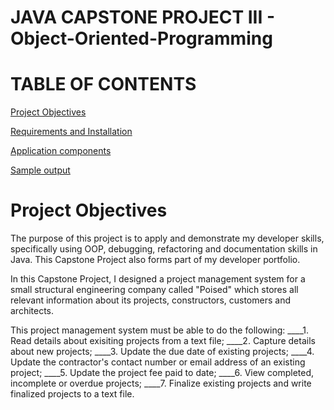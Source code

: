 # JAVA CAPSTONE PROJECT III - Object-Oriented-Programming 

# TABLE OF CONTENTS #

[Project Objectives](#Project-Objectives)

[Requirements and Installation](#Requirements-and-Installation)

[Application components](#Application-components)

[Sample output](#Sample-output)

# Project Objectives

The purpose of this project is to apply and demonstrate my developer skills, specifically using OOP, debugging, refactoring and documentation skills in Java. This Capstone Project also forms part of my developer portfolio. 

In this Capstone Project, I designed a project management system for a small structural engineering company called "Poised" which stores all relevant information
about its projects, constructors, customers and architects. 

This project management system must be able to do the following:
____1. Read details about exisiting projects from a text file;
____2. Capture details about new projects;
____3. Update the due date of existing projects;
____4. Update the contractor's contact number or email address of an existing project;
____5. Update the project fee paid to date;
____6. View completed, incomplete or overdue projects;
____7. Finalize existing projects and write finalized projects to a text file. 
